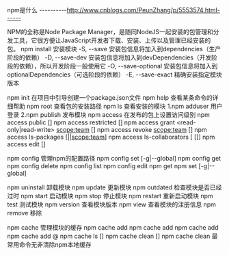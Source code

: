 npm是什么
----------http://www.cnblogs.com/PeunZhang/p/5553574.html------

NPM的全称是Node Package Manager，是随同NodeJS一起安装的包管理和分发工具，它很方便让JavaScript开发者下载、安装、上传以及管理已经安装的包。
npm install 安装模块
-S, --save 安装包信息将加入到dependencies（生产阶段的依赖）
-D, --save-dev 安装包信息将加入到devDependencies（开发阶段的依赖），所以开发阶段一般使用它
-O, --save-optional 安装包信息将加入到optionalDependencies（可选阶段的依赖）
-E, --save-exact 精确安装指定模块版本

npm init 在项目中引导创建一个package.json文件
npm help 查看某条命令的详细帮助 
npm root 查看包的安装路径
npm ls 查看安装的模块
1.npm adduser 用户登录
2.npm publish 发布模块
npm access 在发布的包上设置访问级别
    npm access public [<package>]
    npm access restricted [<package>]
    npm access grant <read-only|read-write> <scope:team> [<package>]
    npm access revoke <scope:team> [<package>]
    npm access ls-packages [<user>|<scope>|<scope:team>]
    npm access ls-collaborators [<package> [<user>]]
    npm access edit [<package>]

npm config 管理npm的配置路径
    npm config set <key> <value> [-g|--global]
    npm config get <key>
    npm config delete <key>
    npm config list
    npm config edit
    npm get <key>
    npm set <key> <value> [-g|--global]

npm uninstall 卸载模块 
npm update 更新模块
npm outdated 检查模块是否已经过时
npm start 启动模块
npm stop 停止模块
npm restart 重新启动模块
npm test 测试模块
npm version 查看模块版本
npm view 查看模块的注册信息
npm remove <name>移除

npm cache 管理模块的缓存
    npm cache add <tarball file>
    npm cache add <folder>
    npm cache add <tarball url>
    npm cache add <name>@<version>
    npm cache ls [<path>]
    npm cache clean [<path>]
    npm cache clean 最常用命令无非清除npm本地缓存





